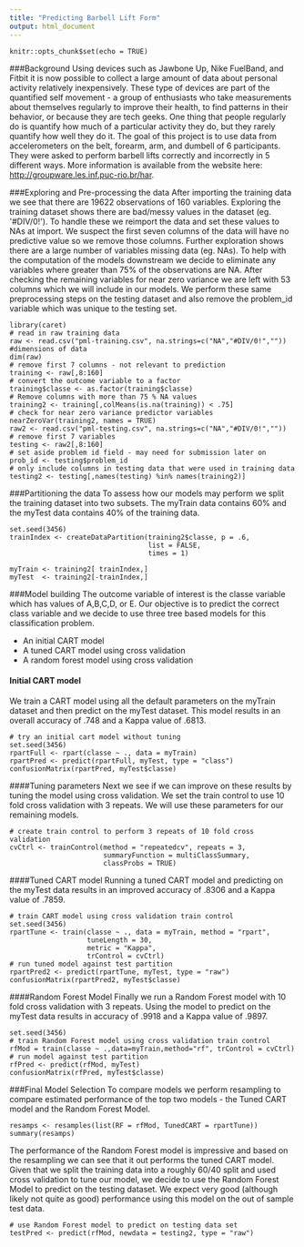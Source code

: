 ```yaml
---
title: "Predicting Barbell Lift Form"
output: html_document
---
```


```{r setup, include=FALSE}
knitr::opts_chunk$set(echo = TRUE)
```

###Background
Using devices such as Jawbone Up, Nike FuelBand, and Fitbit it is now possible to collect a large amount of data about personal activity relatively inexpensively. These type of devices are part of the quantified self movement - a group of enthusiasts who take measurements about themselves regularly to improve their health, to find patterns in their behavior, or because they are tech geeks. One thing that people regularly do is quantify how much of a particular activity they do, but they rarely quantify how well they do it. The goal of this project is to use data from accelerometers on the belt, forearm, arm, and dumbell of 6 participants. They were asked to perform barbell lifts correctly and incorrectly in 5 different ways. More information is available from the website here: http://groupware.les.inf.puc-rio.br/har.

###Exploring and Pre-processing the data
After importing the training data we see that there are 19622 observations of 160 variables.  Exploring the training dataset shows there are bad/messy values in the dataset (eg. '#DIV/0!').  To handle these we reimport the data and set these values to NAs at import.  We suspect the first seven columns of the data will have no predictive value so we remove those columns.  Further exploration shows there are a large number of variables missing data (eg. NAs).  To help with the computation of the models downstream we decide to eliminate any variables where greater than 75% of the observations are NA.  After checking the remaining variables for near zero variance we are left with 53 columns which we will include in our models.  We perform these same preprocessing steps on the testing dataset and also remove the problem_id variable which was unique to the testing set.

```{r,}
library(caret)
# read in raw training data
raw <- read.csv("pml-training.csv", na.strings=c("NA","#DIV/0!",""))
#dimensions of data
dim(raw)
# remove first 7 columns - not relevant to prediction
training <- raw[,8:160]
# convert the outcome variable to a factor
training$classe <- as.factor(training$classe)
# Remove columns with more than 75 % NA values
training2 <- training[,colMeans(is.na(training)) < .75]
# check for near zero variance predictor variables
nearZeroVar(training2, names = TRUE)
raw2 <- read.csv("pml-testing.csv", na.strings=c("NA","#DIV/0!",""))
# remove first 7 variables
testing <- raw2[,8:160]
# set aside problem id field - may need for submission later on
prob_id <- testing$problem_id
# only include columns in testing data that were used in training data
testing2 <- testing[,names(testing) %in% names(training2)]

```
###Partitioning the data
To assess how our models may perform we split the training dataset into two subsets.  The myTrain data contains 60% and the myTest data contains 40% of the training data.

```{r, cache=TRUE}
set.seed(3456)
trainIndex <- createDataPartition(training2$classe, p = .6,
                                  list = FALSE,
                                  times = 1)

myTrain <- training2[ trainIndex,]
myTest  <- training2[-trainIndex,]

```
###Model building
The outcome variable of interest is the classe variable which has values of A,B,C,D, or E.  Our objective is to predict the correct class variable and we decide to use three tree based models for this classification problem.

* An initial CART model
* A tuned CART model using cross validation
* A random forest model using cross validation

#### Initial CART model
We train a CART model using all the default parameters on the myTrain dataset and then predict on the myTest dataset.  This model results in an overall accuracy of .748 and a Kappa value of .6813.

```{r, cache=TRUE}
# try an initial cart model without tuning
set.seed(3456)
rpartFull <- rpart(classe ~ ., data = myTrain)
rpartPred <- predict(rpartFull, myTest, type = "class")
confusionMatrix(rpartPred, myTest$classe)
```
####Tuning parameters
Next we see if we can improve on these results by tuning the model using cross validation.  We set the train control to use 10 fold cross validation with 3 repeats.  We will use these parameters for our remaining models.

```{r, cache=TRUE}
# create train control to perform 3 repeats of 10 fold cross validation
cvCtrl <- trainControl(method = "repeatedcv", repeats = 3,
                       summaryFunction = multiClassSummary,
                       classProbs = TRUE)
```

####Tuned CART model
Running a tuned CART model and predicting on the myTest data results in an improved accuracy of .8306 and a Kappa value of .7859.

```{r, cache=TRUE}
# train CART model using cross validation train control
set.seed(3456)
rpartTune <- train(classe ~ ., data = myTrain, method = "rpart",
                   tuneLength = 30,
                   metric = "Kappa",
                   trControl = cvCtrl)
# run tuned model against test partition
rpartPred2 <- predict(rpartTune, myTest, type = "raw")
confusionMatrix(rpartPred2, myTest$classe)
```

####Random Forest Model
Finally we run a Random Forest model with 10 fold cross validation with 3 repeats. Using the model to predict on the myTest data results in accuracy of .9918 and a Kappa value of .9897.  

```{r,cache=TRUE}
set.seed(3456)
# train Random Forest model using cross validation train control
rfMod = train(classe ~ .,data=myTrain,method="rf", trControl = cvCtrl)
# run model against test partition
rfPred <- predict(rfMod, myTest)
confusionMatrix(rfPred, myTest$classe)
```
###Final Model Selection
To compare models we perform resampling to compare estimated performance of the top two models - the Tuned CART model and the Random Forest Model.

```{r, cache = TRUE}
resamps <- resamples(list(RF = rfMod, TunedCART = rpartTune))
summary(resamps)
```

The performance of the Random Forest model is impressive and based on the resampling we can see that it out performs the tuned CART model.  Given that we split the training data into a roughly 60/40 split and used cross validation to tune our model, we decide to use the Random Forest Model to predict on the testing dataset.  We expect very good (although likely not quite as good) performance using this model on the out of sample test data.

```{r}
# use Random Forest model to predict on testing data set
testPred <- predict(rfMod, newdata = testing2, type = "raw")

```